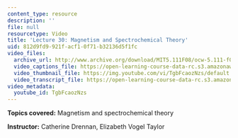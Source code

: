 ```yaml
---
content_type: resource
description: ''
file: null
resourcetype: Video
title: 'Lecture 30: Magnetism and Spectrochemical Theory'
uid: 812d9fd9-921f-acf1-0f71-b32136d5f1fc
video_files:
  archive_url: http://www.archive.org/download/MIT5.111F08/ocw-5.111-f08-lec30_300k.mp4
  video_captions_file: https://open-learning-course-data-rc.s3.amazonaws.com/5-111-principles-of-chemical-science-fall-2008/8c41f486e36a53b4b60cb443f50bfd45_TgbFcaozNzs.vtt
  video_thumbnail_file: https://img.youtube.com/vi/TgbFcaozNzs/default.jpg
  video_transcript_file: https://open-learning-course-data-rc.s3.amazonaws.com/5-111-principles-of-chemical-science-fall-2008/c7cebd0fcd4df15f68ef7b7bea2239e6_TgbFcaozNzs.pdf
video_metadata:
  youtube_id: TgbFcaozNzs
---
```


**Topics covered:** Magnetism and spectrochemical theory

**Instructor:** Catherine Drennan, Elizabeth Vogel Taylor